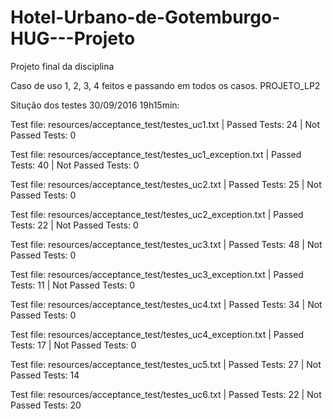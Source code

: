 # Hotel-Urbano-de-Gotemburgo-HUG---Projeto
Projeto final da disciplina

Caso de uso 1, 2, 3, 4 feitos e passando em todos os casos.
PROJETO_LP2

Situção dos testes 30/09/2016 19h15min:

Test file: resources/acceptance_test/testes_uc1.txt | Passed Tests: 24 | Not Passed Tests: 0

Test file: resources/acceptance_test/testes_uc1_exception.txt | Passed Tests: 40 | Not Passed Tests: 0

Test file: resources/acceptance_test/testes_uc2.txt | Passed Tests: 25 | Not Passed Tests: 0

Test file: resources/acceptance_test/testes_uc2_exception.txt | Passed Tests: 22 | Not Passed Tests: 0

Test file: resources/acceptance_test/testes_uc3.txt | Passed Tests: 48 | Not Passed Tests: 0

Test file: resources/acceptance_test/testes_uc3_exception.txt | Passed Tests: 11 | Not Passed Tests: 0

Test file: resources/acceptance_test/testes_uc4.txt | Passed Tests: 34 | Not Passed Tests: 0

Test file: resources/acceptance_test/testes_uc4_exception.txt | Passed Tests: 17 | Not Passed Tests: 0

Test file: resources/acceptance_test/testes_uc5.txt | Passed Tests: 27 | Not Passed Tests: 14

Test file: resources/acceptance_test/testes_uc6.txt | Passed Tests: 22 | Not Passed Tests: 20
